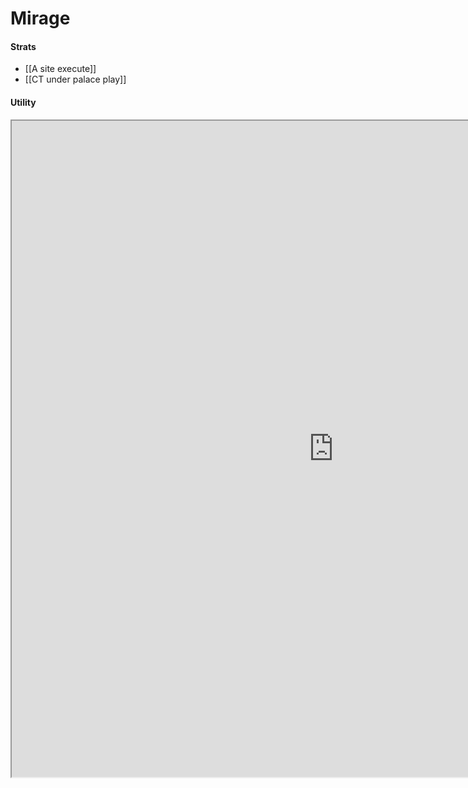 # Mirage 
#### Strats
- [[A site execute]]
- [[CT under palace play]]
#### Utility
<iframe src="http://164.90.200.189:3000/mirage" width="1030" height="1050"></iframe>